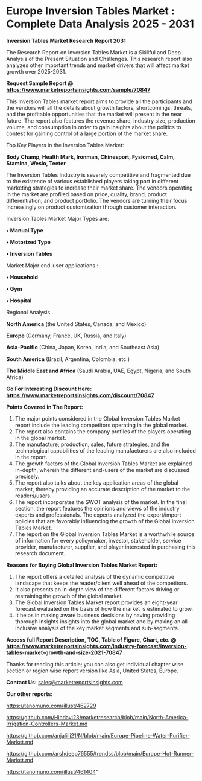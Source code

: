 # Europe Inversion Tables Market : Complete Data Analysis 2025 - 2031

<strong>Inversion Tables Market Research Report 2031</strong>

The Research Report on Inversion Tables Market is a Skillful and Deep Analysis of the Present Situation and Challenges. This research report also analyzes other important trends and market drivers that will affect market growth over 2025-2031.

<strong>Request Sample Report @ <a href=https://www.marketreportsinsights.com/sample/70847>https://www.marketreportsinsights.com/sample/70847</a></strong>

This Inversion Tables market report aims to provide all the participants and the vendors will all the details about growth factors, shortcomings, threats, and the profitable opportunities that the market will present in the near future. The report also features the revenue share, industry size, production volume, and consumption in order to gain insights about the politics to contest for gaining control of a large portion of the market share.

Top Key Players in the Inversion Tables Market:

<strong>Body Champ, Health Mark, Ironman, Chinesport, Fysiomed, Calm, Stamina, Weslo, Teeter</strong>

The Inversion Tables Industry is severely competitive and fragmented due to the existence of various established players taking part in different marketing strategies to increase their market share. The vendors operating in the market are profiled based on price, quality, brand, product differentiation, and product portfolio. The vendors are turning their focus increasingly on product customization through customer interaction.

Inversion Tables Market Major Types are:

<strong>• Manual Type

• Motorized Type

• Inversion Tables</strong>

Market Major end-user applications :

<strong>• Household

• Gym

• Hospital</strong>

Regional Analysis

</u><strong><b>North America</b></strong> (the United States, Canada, and Mexico)

<strong><b>Europe </b></strong>(Germany, France, UK, Russia, and Italy)

<strong><b>Asia-Pacific</b></strong> (China, Japan, Korea, India, and Southeast Asia)

<strong><b>South America</b></strong> (Brazil, Argentina, Colombia, etc.)

<strong><b>The Middle East and Africa</b></strong> (Saudi Arabia, UAE, Egypt, Nigeria, and South Africa)

<strong>Go For Interesting Discount Here: <a href=https://www.marketreportsinsights.com/discount/70847>https://www.marketreportsinsights.com/discount/70847</a></strong>

<strong>Points Covered in The Report:</strong>
<ol>
  <li>The major points considered in the Global Inversion Tables Market report include the leading competitors operating in the global market.</li>
  <li>The report also contains the company profiles of the players operating in the global market.</li>
  <li>The manufacture, production, sales, future strategies, and the technological capabilities of the leading manufacturers are also included in the report.</li>
  <li>The growth factors of the Global Inversion Tables Market are explained in-depth, wherein the different end-users of the market are discussed precisely.</li>
  <li>The report also talks about the key application areas of the global market, thereby providing an accurate description of the market to the readers/users.</li>
  <li>The report incorporates the SWOT analysis of the market. In the final section, the report features the opinions and views of the industry experts and professionals. The experts analyzed the export/import policies that are favorably influencing the growth of the Global Inversion Tables Market.</li>
  <li>The report on the Global Inversion Tables Market is a worthwhile source of information for every policymaker, investor, stakeholder, service provider, manufacturer, supplier, and player interested in purchasing this research document.</li>
</ol>
<strong>Reasons for Buying Global Inversion Tables Market Report:</strong>

<ol>
  <li>The report offers a detailed analysis of the dynamic competitive landscape that keeps the reader/client well ahead of the competitors.</li>
  <li>It also presents an in-depth view of the different factors driving or restraining the growth of the global market.</li>
  <li>The Global Inversion Tables Market report provides an eight-year forecast evaluated on the basis of how the market is estimated to grow.</li>
  <li>It helps in making aware business decisions by having providing thorough insights insights into the global market and by making an all-inclusive analysis of the key market segments and sub-segments.</li>
</ol>
<strong>Access full Report Description, TOC, Table of Figure, Chart, etc. @ <a href=https://www.marketreportsinsights.com/industry-forecast/inversion-tables-market-growth-and-size-2021-70847>https://www.marketreportsinsights.com/industry-forecast/inversion-tables-market-growth-and-size-2021-70847</a></strong>


Thanks for reading this article; you can also get individual chapter wise section or region wise report version like Asia, United States, Europe.

<strong>Contact Us:</strong>
sales@marketreportsinsights.com

<strong>Our other reports:</strong>

<a href=https://tanomuno.com/illust/462729>https://tanomuno.com/illust/462729</a>

<a href=https://github.com/Hindavi23/marketresearch/blob/main/North-America-Irrigation-Controllers-Market.md>https://github.com/Hindavi23/marketresearch/blob/main/North-America-Irrigation-Controllers-Market.md</a>

<a href=https://github.com/anjaliiii21/N/blob/main/Europe-Pipeline-Water-Purifier-Market.md>https://github.com/anjaliiii21/N/blob/main/Europe-Pipeline-Water-Purifier-Market.md</a>

<a href=https://github.com/arshdeep76555/trendss/blob/main/Europe-Hot-Runner-Market.md>https://github.com/arshdeep76555/trendss/blob/main/Europe-Hot-Runner-Market.md</a>

<a href=https://tanomuno.com/illust/461404>https://tanomuno.com/illust/461404</a>"
